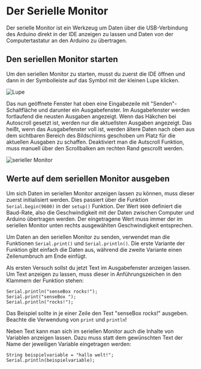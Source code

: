 # Der Serielle Monitor

Der serielle Monitor ist ein Werkzeug um Daten über die USB-Verbindung des Arduino direkt in der IDE anzeigen zu lassen und Daten von der Computertastatur an den Arduino zu übertragen.

## Den seriellen Monitor starten
Um den seriellen Monitor zu starten, musst du zuerst die IDE öffnen und dann in der Symbolleiste auf das Symbol mit der kleinen Lupe klicken.

![Lupe](https://raw.githubusercontent.com/sensebox/resources/master/images/arduino_magnifying_glass.png
 "Lupe")

Das nun geöffnete Fenster hat oben eine Eingabezeile mit "Senden"-Schaltfläche und darunter ein Ausgabefenster.
Im Ausgabefenster werden fortlaufend die neusten Ausgaben angezeigt. Wenn das Häkchen bei Autoscroll gesetzt ist, werden nur die aktuellsten Ausgaben angezeigt.
Das heißt, wenn das Ausgabefenster voll ist, werden ältere Daten nach oben aus dem sichtbaren Bereich des Bildschirms geschoben um Platz für die aktuellen Ausgaben zu schaffen.
Deaktiviert man die Autscroll Funktion, muss manuell über den Scrollbalken am rechten Rand gescrollt werden.

![serieller Monitor](https://raw.githubusercontent.com/sensebox/resources/master/images/arduino_serial_monitor.jpg
 "serieller Monitor")

## Werte auf dem seriellen Monitor ausgeben
Um sich Daten im seriellen Monitor anzeigen lassen zu können, muss dieser zuerst initialisiert werden.
Dies passiert über die Funktion `Serial.begin(9600)` in der `setup()` Funktion.
Der Wert `9600` definiert die Baud-Rate, also die Geschwindigkeit mit der Daten zwischen Computer und Arduino übertragen werden.
Der eingetragene Wert muss immer der im seriellen Monitor unten rechts ausgewählten Geschwindigkeit entsprechen.

Um Daten an den seriellen Monitor zu senden, verwendet man die Funktionen `Serial.print()` und `Serial.println()`.
Die erste Variante der Funktion gibt einfach die Daten aus, während die zweite Variante einen Zeilenumbruch am Ende einfügt.


Als ersten Versuch sollst du jetzt Text im Ausgabefenster anzeigen lassen.
Um Text anzeigen zu lassen, muss dieser in Anführungszeichen in den Klammern der Funktion stehen:
```arduino
Serial.println("senseBox rocks!");
Serial.print("senseBox ");
Serial.println("rocks!");
```

Das Beispiel sollte in je einer Zeile den Text "senseBox rocks!" ausgeben.
Beachte die Verwendung von `print` und `println`!

Neben Text kann man sich im seriellen Monitor auch die Inhalte von Variablen anzeigen lassen. Dazu muss statt dem gewünschten Text der Name der jeweiligen Variable eingetragen werden:

```arduino
String beispielvariable = "hallo welt!";
Serial.println(beispielvariable);
```
